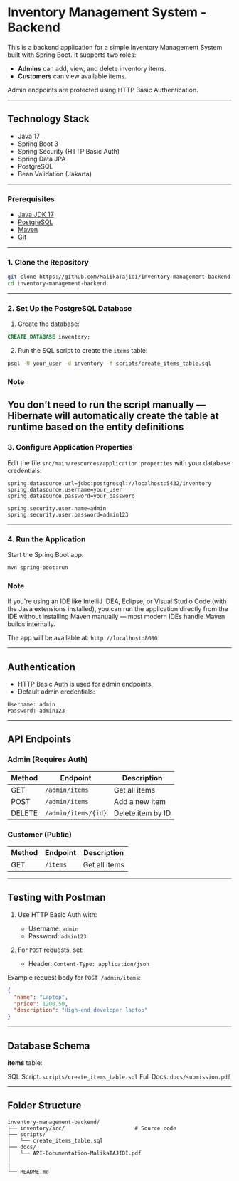 # Inventory Management System - Backend

This is a backend application for a simple Inventory Management System built with Spring Boot. It supports two roles:

- **Admins** can add, view, and delete inventory items.
- **Customers** can view available items.

Admin endpoints are protected using HTTP Basic Authentication.  

---

## Technology Stack

- Java 17
- Spring Boot 3
- Spring Security (HTTP Basic Auth)
- Spring Data JPA
- PostgreSQL
- Bean Validation (Jakarta)

---


### Prerequisites

- [Java JDK 17](https://adoptium.net/)
- [PostgreSQL](https://www.postgresql.org/download/)
- [Maven](https://maven.apache.org/)
- [Git](https://git-scm.com/)

---

###  1. Clone the Repository

```bash
git clone https://github.com/MalikaTajidi/inventory-management-backend.git
cd inventory-management-backend
````

---

### 2. Set Up the PostgreSQL Database

1. Create the database:

```sql
CREATE DATABASE inventory;
```

2. Run the SQL script to create the `items` table:

```bash
psql -U your_user -d inventory -f scripts/create_items_table.sql
```
### Note
You don’t need to run the script manually — Hibernate will automatically create the table at runtime based on the entity definitions
---

###  3. Configure Application Properties

Edit the file `src/main/resources/application.properties` with your database credentials:

```properties
spring.datasource.url=jdbc:postgresql://localhost:5432/inventory
spring.datasource.username=your_user
spring.datasource.password=your_password

spring.security.user.name=admin
spring.security.user.password=admin123
```

---

### 4. Run the Application

Start the Spring Boot app:

```bash
mvn spring-boot:run
```
### Note
If you're using an IDE like IntelliJ IDEA, Eclipse, or Visual Studio Code (with the Java extensions installed), you can run the application directly from the IDE without installing Maven manually — most modern IDEs handle Maven builds internally.

The app will be available at:
 `http://localhost:8080`

---

##  Authentication

* HTTP Basic Auth is used for admin endpoints.
* Default admin credentials:

```
Username: admin
Password: admin123
```

---

## API Endpoints

### Admin (Requires Auth)

| Method | Endpoint            | Description       |
| ------ | ------------------- | ----------------- |
| GET    | `/admin/items`      | Get all items     |
| POST   | `/admin/items`      | Add a new item    |
| DELETE | `/admin/items/{id}` | Delete item by ID |

###  Customer (Public)

| Method | Endpoint | Description   |
| ------ | -------- | ------------- |
| GET    | `/items` | Get all items |

---

## Testing with Postman

1. Use HTTP Basic Auth with:

   * Username: `admin`
   * Password: `admin123`
2. For `POST` requests, set:

   * Header: `Content-Type: application/json`

Example request body for `POST /admin/items`:

```json
{
  "name": "Laptop",
  "price": 1200.50,
  "description": "High-end developer laptop"
}
```

---

## Database Schema

**items** table:

 SQL Script: `scripts/create_items_table.sql`
 Full Docs: `docs/submission.pdf`

---

## Folder Structure

```
inventory-management-backend/
├── inventory/src/                      # Source code
├── scripts/
│   └── create_items_table.sql
├── docs/
│   └── API-Documentation-MalikaTAJIDI.pdf
│   
|
└── README.md
```


